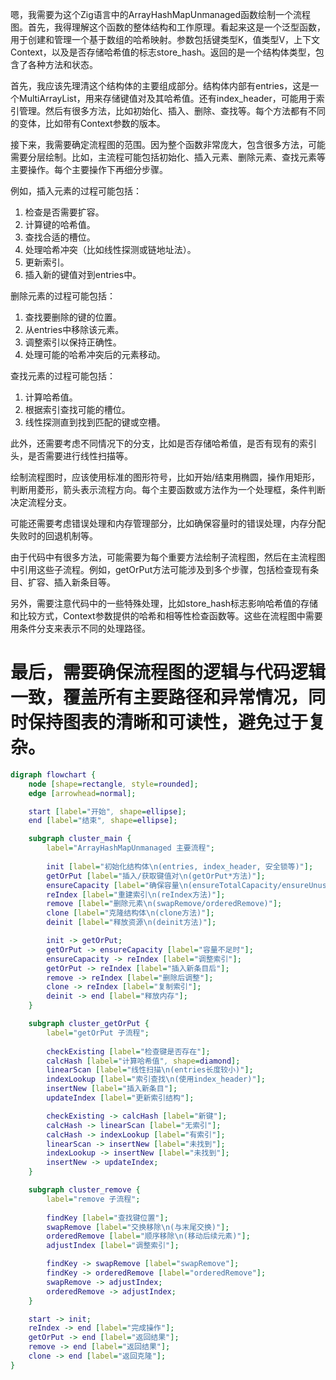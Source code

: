 嗯，我需要为这个Zig语言中的ArrayHashMapUnmanaged函数绘制一个流程图。首先，我得理解这个函数的整体结构和工作原理。看起来这是一个泛型函数，用于创建和管理一个基于数组的哈希映射。参数包括键类型K，值类型V，上下文Context，以及是否存储哈希值的标志store_hash。返回的是一个结构体类型，包含了各种方法和状态。

首先，我应该先理清这个结构体的主要组成部分。结构体内部有entries，这是一个MultiArrayList，用来存储键值对及其哈希值。还有index_header，可能用于索引管理。然后有很多方法，比如初始化、插入、删除、查找等。每个方法都有不同的变体，比如带有Context参数的版本。

接下来，我需要确定流程图的范围。因为整个函数非常庞大，包含很多方法，可能需要分层绘制。比如，主流程可能包括初始化、插入元素、删除元素、查找元素等主要操作。每个主要操作下再细分步骤。

例如，插入元素的过程可能包括：
1. 检查是否需要扩容。
2. 计算键的哈希值。
3. 查找合适的槽位。
4. 处理哈希冲突（比如线性探测或链地址法）。
5. 更新索引。
6. 插入新的键值对到entries中。

删除元素的过程可能包括：
1. 查找要删除的键的位置。
2. 从entries中移除该元素。
3. 调整索引以保持正确性。
4. 处理可能的哈希冲突后的元素移动。

查找元素的过程可能包括：
1. 计算哈希值。
2. 根据索引查找可能的槽位。
3. 线性探测直到找到匹配的键或空槽。

此外，还需要考虑不同情况下的分支，比如是否存储哈希值，是否有现有的索引头，是否需要进行线性扫描等。

绘制流程图时，应该使用标准的图形符号，比如开始/结束用椭圆，操作用矩形，判断用菱形，箭头表示流程方向。每个主要函数或方法作为一个处理框，条件判断决定流程分支。

可能还需要考虑错误处理和内存管理部分，比如确保容量时的错误处理，内存分配失败时的回退机制等。

由于代码中有很多方法，可能需要为每个重要方法绘制子流程图，然后在主流程图中引用这些子流程。例如，getOrPut方法可能涉及到多个步骤，包括检查现有条目、扩容、插入新条目等。

另外，需要注意代码中的一些特殊处理，比如store_hash标志影响哈希值的存储和比较方式，Context参数提供的哈希和相等性检查函数等。这些在流程图中需要用条件分支来表示不同的处理路径。

最后，需要确保流程图的逻辑与代码逻辑一致，覆盖所有主要路径和异常情况，同时保持图表的清晰和可读性，避免过于复杂。
================================================
```dot
digraph flowchart {
    node [shape=rectangle, style=rounded];
    edge [arrowhead=normal];

    start [label="开始", shape=ellipse];
    end [label="结束", shape=ellipse];

    subgraph cluster_main {
        label="ArrayHashMapUnmanaged 主要流程";
        
        init [label="初始化结构体\n(entries, index_header, 安全锁等)"];
        getOrPut [label="插入/获取键值对\n(getOrPut*方法)"];
        ensureCapacity [label="确保容量\n(ensureTotalCapacity/ensureUnusedCapacity)"];
        reIndex [label="重建索引\n(reIndex方法)"];
        remove [label="删除元素\n(swapRemove/orderedRemove)"];
        clone [label="克隆结构体\n(clone方法)"];
        deinit [label="释放资源\n(deinit方法)"];

        init -> getOrPut;
        getOrPut -> ensureCapacity [label="容量不足时"];
        ensureCapacity -> reIndex [label="调整索引"];
        getOrPut -> reIndex [label="插入新条目后"];
        remove -> reIndex [label="删除后调整"];
        clone -> reIndex [label="复制索引"];
        deinit -> end [label="释放内存"];
    }

    subgraph cluster_getOrPut {
        label="getOrPut 子流程";
        
        checkExisting [label="检查键是否存在"];
        calcHash [label="计算哈希值", shape=diamond];
        linearScan [label="线性扫描\n(entries长度较小)"];
        indexLookup [label="索引查找\n(使用index_header)"];
        insertNew [label="插入新条目"];
        updateIndex [label="更新索引结构"];

        checkExisting -> calcHash [label="新键"];
        calcHash -> linearScan [label="无索引"];
        calcHash -> indexLookup [label="有索引"];
        linearScan -> insertNew [label="未找到"];
        indexLookup -> insertNew [label="未找到"];
        insertNew -> updateIndex;
    }

    subgraph cluster_remove {
        label="remove 子流程";
        
        findKey [label="查找键位置"];
        swapRemove [label="交换移除\n(与末尾交换)"];
        orderedRemove [label="顺序移除\n(移动后续元素)"];
        adjustIndex [label="调整索引"];

        findKey -> swapRemove [label="swapRemove"];
        findKey -> orderedRemove [label="orderedRemove"];
        swapRemove -> adjustIndex;
        orderedRemove -> adjustIndex;
    }

    start -> init;
    reIndex -> end [label="完成操作"];
    getOrPut -> end [label="返回结果"];
    remove -> end [label="返回结果"];
    clone -> end [label="返回克隆"];
}
```